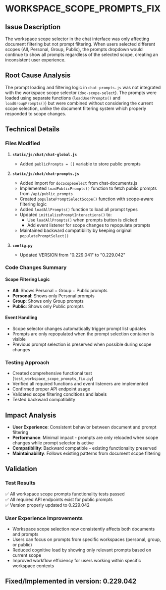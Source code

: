 # WORKSPACE_SCOPE_PROMPTS_FIX

## Issue Description
The workspace scope selector in the chat interface was only affecting document filtering but not prompt filtering. When users selected different scopes (All, Personal, Group, Public), the prompts dropdown would continue to show all prompts regardless of the selected scope, creating an inconsistent user experience.

## Root Cause Analysis
The prompt loading and filtering logic in `chat-prompts.js` was not integrated with the workspace scope selector (`doc-scope-select`). The prompts were loaded using separate functions (`loadUserPrompts()` and `loadGroupPrompts()`) but were combined without considering the current scope selection, unlike the document filtering system which properly responded to scope changes.

## Technical Details

### Files Modified
1. **`static/js/chat/chat-global.js`**
   - Added `publicPrompts = []` variable to store public prompts

2. **`static/js/chat/chat-prompts.js`**
   - Added import for `docScopeSelect` from chat-documents.js
   - Implemented `loadPublicPrompts()` function to fetch public prompts from `/api/public_prompts`
   - Created `populatePromptSelectScope()` function with scope-aware filtering logic
   - Added `loadAllPrompts()` function to load all prompt types
   - Updated `initializePromptInteractions()` to:
     - Use `loadAllPrompts()` when prompts button is clicked
     - Add event listener for scope changes to repopulate prompts
   - Maintained backward compatibility by keeping original `populatePromptSelect()`

3. **`config.py`**
   - Updated VERSION from "0.229.041" to "0.229.042"

### Code Changes Summary

#### Scope Filtering Logic
- **All**: Shows Personal + Group + Public prompts
- **Personal**: Shows only Personal prompts  
- **Group**: Shows only Group prompts
- **Public**: Shows only Public prompts

#### Event Handling
- Scope selector changes automatically trigger prompt list updates
- Prompts are only repopulated when the prompt selection container is visible
- Previous prompt selection is preserved when possible during scope changes

### Testing Approach
- Created comprehensive functional test (`test_workspace_scope_prompts_fix.py`)
- Verified all required functions and event listeners are implemented
- Confirmed proper API endpoint usage
- Validated scope filtering conditions and labels
- Tested backward compatibility

## Impact Analysis
- **User Experience**: Consistent behavior between document and prompt filtering
- **Performance**: Minimal impact - prompts are only reloaded when scope changes while prompt selector is active
- **Compatibility**: Backward compatible - existing functionality preserved
- **Maintainability**: Follows existing patterns from document scope filtering

## Validation

### Test Results
✅ All workspace scope prompts functionality tests passed  
✅ All required API endpoints exist for public prompts  
✅ Version properly updated to 0.229.042

### User Experience Improvements
- Workspace scope selection now consistently affects both documents and prompts
- Users can focus on prompts from specific workspaces (personal, group, or public)
- Reduced cognitive load by showing only relevant prompts based on current scope
- Improved workflow efficiency for users working within specific workspace contexts

## Fixed/Implemented in version: **0.229.042**